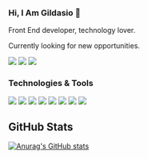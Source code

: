 ### Hi, I Am Gildasio 👋

Front End developer, technology lover.

Currently looking for new opportunities.

<a href="https://www.linkedin.com/in/gildasioabraao/" target="_blank"><img src="https://img.shields.io/badge/LinkedIn-0077B5?style=for-the-badge&logo=linkedin&logoColor=white"></a>
<a href="https://www.instagram.com/gildasioabraao/" target="_blank"><img src="https://img.shields.io/badge/Instagram-E4405F?style=for-the-badge&logo=instagram&logoColor=white"></a>
<a href="https://api.whatsapp.com/send?phone=5575983255796&text=Ol%C3%A1%2C%20Gildasio!!!" target="_blank"><img src="https://img.shields.io/badge/WhatsApp-25D366?style=for-the-badge&logo=whatsapp&logoColor=white"></a>

### Technologies & Tools

<img src="https://img.shields.io/badge/HTML5-E34F26?style=for-the-badge&logo=html5&logoColor=white"> <img src="https://img.shields.io/badge/CSS3-1572B6?style=for-the-badge&logo=css3&logoColor=white"> <img src="https://img.shields.io/badge/JavaScript-F7DF1E?style=for-the-badge&logo=javascript&logoColor=black"> <img src="https://img.shields.io/badge/npm-CB3837?style=for-the-badge&logo=npm&logoColor=white"> <img src="https://img.shields.io/badge/Vue.js-35495E?style=for-the-badge&logo=vuedotjs&logoColor=4FC08D"> <img src="https://img.shields.io/badge/Bootstrap-563D7C?style=for-the-badge&logo=bootstrap&logoColor=white"> <img src="https://img.shields.io/badge/jQuery-0769AD?style=for-the-badge&logo=jquery&logoColor=white"> <img src="https://img.shields.io/badge/Visual_Studio_Code-0078D4?style=for-the-badge&logo=visual%20studio%20code&logoColor=white">

## GitHub Stats

[![Anurag's GitHub stats](https://github-readme-stats.vercel.app/apiGildasio-Abraao=Gildasio-Abraao)](https://github.com/Gildasio-Abraao/github-readme-stats)

